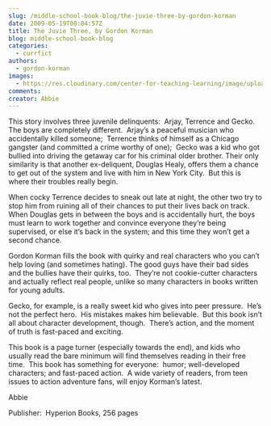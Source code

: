 ```yaml
---
slug: /middle-school-book-blog/the-juvie-three-by-gordon-korman
date: 2009-05-19T00:04:57Z
title: The Juvie Three, by Gordon Korman
blog: middle-school-book-blog
categories:
  - currfict
authors:
  - gordon-korman
images:
  - https://res.cloudinary.com/center-for-teaching-learning/image/upload/v1637512696/juviethree.jpg.jpg
comments:
creator: Abbie
---
```


<p class="MsoNormal"><span> </span><span> </span> This story involves three juvenile delinquents:  Arjay, Terrence and Gecko.  The boys are completely different.  Arjay’s a peaceful musician who accidentally killed someone;  Terrence thinks of himself as a Chicago gangster (and committed a crime worthy of one);  Gecko was a kid who got bullied into driving the getaway car for his criminal older brother.<span> </span>Their only similarity is that another ex-deliquent, Douglas Healy, offers them a chance to get out of the system and live with him in New York City.  But this is where their troubles really begin.</p>
<p class="MsoNormal">When cocky Terrence decides to sneak out late at night, the other two try to stop him from ruining all of their chances to put their lives back on track. When Douglas gets in between the boys and is accidentally hurt, the boys must learn to work together and convince everyone they’re being supervised, or else it’s back in the system; and this time they won’t get a second chance.</p>
<p class="MsoNormal">Gordon Korman fills the book with quirky and real characters who you can’t help loving (and sometimes hating).<span> </span>The good guys have their bad sides and the bullies have their quirks, too.  They’re not cookie-cutter characters and actually reflect real people, unlike so many characters in books written for young adults.</p>
<p class="MsoNormal">Gecko, for example, is a really sweet kid who gives into peer pressure.  He’s not the perfect hero.  His mistakes makes him believable.  But this book isn’t all about character development, though.  There’s action, and the moment of truth is fast-paced and exciting.</p>
<p class="MsoNormal">This book is a page turner (especially towards the end), and kids who usually read the bare minimum will find themselves reading in their free time.  This book has something for everyone:  humor; well-developed characters; and fast-paced action.  A wide variety of readers, from teen issues to action adventure fans, will enjoy Korman’s latest.</p>
<p class="MsoNormal">Abbie</p>
<p class="MsoNormal"/>
<p class="MsoNormal">Publisher:  Hyperion Books, 256 pages</p>
<p class="MsoNormal"/>
<p class="MsoNormal"/>
 <br /><!--EndFragment-->
